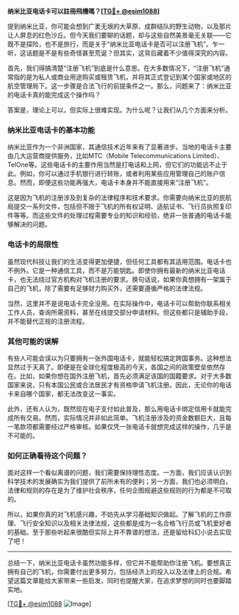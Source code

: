 **纳米比亚电话卡可以註冊飛機嗎？[[TG💪+ @esim1088](https://t.me/s/esim1088)]**

提到纳米比亚，你可能会想到广袤无垠的大草原、成群结队的野生动物，以及那片让人屏息的红色沙丘。但今天我们要聊的话题，却与这些自然美景毫无关联——它既不是探险，也不是旅行，而是关于“纳米比亚电话卡是否可以注册飞机”。乍一听，这话题是不是有些奇怪甚至荒诞？但其实，这背后藏着不少值得深究的内容。

首先，我们得搞清楚“注册飞机”到底是什么意思。在大多数情况下，“注册飞机”通常指的是为私人或商业用途购买或租赁飞机，并将其正式登记到某个国家或地区的航空管理局下。这一步骤是合法飞行的前提条件之一。那么，问题来了：纳米比亚的电话卡真的能完成这个操作吗？

答案是，理论上可以，但实际上很难实现。为什么呢？让我们从几个方面来分析。

### 纳米比亚电话卡的基本功能

纳米比亚作为一个非洲国家，其通信技术近年来有了显著进步。当地的电话卡主要由几大运营商提供服务，比如MTC（Mobile Telecommunications Limited）、TelOne等。这些电话卡的主要作用当然是打电话和上网，但它们的功能远不止于此。例如，你可以通过手机银行进行转账，或者利用某些应用管理自己的账户信息。然而，即便这些功能再强大，电话卡本身并不能直接用来“注册飞机”。

这是因为飞机的注册涉及到复杂的法律程序和技术要求。你需要向纳米比亚的民航局提交一系列文件，包括但不限于飞机的所有权证明、适航证书、飞行员执照复印件等等。而这些文件的处理过程需要专业的知识和经验，绝非一张普通的电话卡能够解决的问题。

### 电话卡的局限性

虽然现代科技让我们的生活变得更加便捷，但任何工具都有其适用范围。电话卡也不例外。它是一种通信工具，而不是万能钥匙。即使你拥有最新的纳米比亚电话卡，也无法绕过官方机构对飞机注册的要求。换句话说，如果你真想拥有一架属于自己的飞机，除了需要有足够财力购买外，还需要遵循严格的法律法规。

当然，这里并不是说电话卡完全没用。在实际操作中，电话卡可以帮助你联系相关工作人员，查询所需资料，甚至在线提交部分申请材料。但这些都只是辅助手段，并不能替代正规的注册流程。

### 其他可能的误解

有些人可能会误以为只要拥有一张外国电话卡，就能轻松搞定跨国事务。这种想法显然过于天真了。即便是在全球化程度极高的今天，各国之间的政策壁垒依然存在。比如，如果你想在国外注册飞机，首先必须满足该国的国籍要求。对于大多数国家来说，只有本国公民或合法居民才有资格申请飞机注册。因此，无论你的电话卡来自哪个国家，都无法改变这一事实。

此外，还有人认为，既然现在电子支付如此普及，那么用电话卡绑定信用卡就能完成所有交易。然而，实际情况并非如此简单。飞机注册涉及的资金数额巨大，且每一笔款项都需要经过严格审核。如果仅凭一张电话卡就想完成这样的操作，几乎是不可能的。

### 如何正确看待这个问题？

面对这样一个看似离谱的问题，我们需要保持理性态度。一方面，我们应该认识到科学技术的发展确实为我们提供了前所未有的便利；另一方面，我们也必须明白，法律和规则的存在是为了维护社会秩序，任何企图规避这些规则的行为都是不可取的。

所以，如果你真的对飞机感兴趣，不妨先从学习基础知识做起。了解飞机的工作原理、飞行安全知识以及相关法律法规，这些都是成为一名合格飞行员或飞机爱好者的基础。至于那些听起来很酷但实际上并不靠谱的想法，还是留给科幻小说去实现了吧！

---

总结一下，纳米比亚电话卡虽然功能多样，但它并不能帮助你注册飞机。要想真正拥有自己的飞机，你需要付出更多努力，包括经济上的投入以及法律上的合规。希望这篇文章能给大家带来一些启发，同时也提醒大家，在追求梦想的同时也要脚踏实地。

[[TG💪+ @esim1088](https://t.me/s/esim1088) ![Image](https://i.postimg.cc/4NQfJmqS/Snipaste-2025-05-13-00-14-12.png)]
